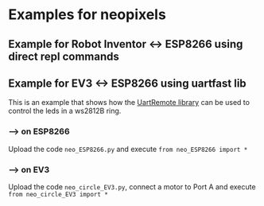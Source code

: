 # Examples for neopixels

## Example for Robot Inventor <-> ESP8266 using direct repl commands

## Example for EV3 <-> ESP8266 using uartfast lib

This is an example that shows how the [UartRemote library](https://github.com/antonvh/LMS-uart-esp/tree/main/LMS-uart-lib) can be used to control the leds in a ws2812B ring. 

### --> on ESP8266
Upload the code `neo_ESP8266.py` and execute
```from neo_ESP8266 import *```
### --> on EV3
Upload the code `neo_circle_EV3.py`, connect a motor to Port A and execute
```from neo_circle_EV3 import *```
